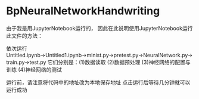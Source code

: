 # BpNeuralNetworkHandwriting
由于我是用JupyterNotebook运行的，
因此在此说明使用JupyterNotebook运行此文件的方法：

依次运行Untitled.ipynb→Untitled1.ipynb→minist.py→pretest.py→NeuralNetwork.py→train.py→test.py
它们分别是：(1)数据读取
(2)数据预处理
(3)神经网络的配置与训练
(4)神经网络的测试

运行前，请注意将代码中的地址改为本地保存地址
点击运行后等待几分钟就可以运行成功
